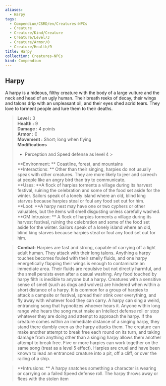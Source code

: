 ```yaml
---
aliases:
  - Harpy
tags:
  - Compendium/CSRD/en/Creatures-NPCs
  - Creature
  - Creature/Kind/Creature
  - Creature/Level/3
  - Creature/Armor/0
  - Creature/Health/9
title: Harpy
collection: Creatures-NPCs
kind: Compendium
---
```

## Harpy  
A harpy is a hideous, filthy creature with the body of a large vulture and the neck and head of an ugly human. Their breath reeks of decay, their wings and talons drip with an unpleasant oil, and their eyes shed acrid tears. They love to torment people and lure them to their deaths.  

  
> **Level :** 3  
> **Health :** 9  
> **Damage :** 4 points  
> **Armor :** 0  
> **Movement :** Short; long when flying  
> **Modifications**  
>- Perception and Speed defense as level 4 >
>  
> **Environment: ** Coastline, forest, and mountains  
> **Interactions: ** Other than their singing, harpies do not usually speak with other creatures. They are more likely to jeer and screech at people like an angry bird than try to communicate.  
> **Uses: **A flock of harpies torments a village during its harvest festival, ruining the celebration and some of the food set aside for the winter. Sailors speak of a lonely island where an old, blind king starves because harpies steal or foul any food set out for him.  
> **Loot: **A harpy nest may have one or two cyphers or other valuables, but the items will smell disgusting unless carefully washed.  
> **GM Intrusion: ** A flock of harpies torments a village during its harvest festival, ruining the celebration and some of the food set aside for the winter. Sailors speak of a lonely island where an old, blind king starves because harpies steal or foul any food set out for him.  

> **Combat:** 
> Harpies are fast and strong, capable of carrying off a light adult human. They attack with their long talons. 
Anything a harpy touches becomes fouled with their smelly fluids, and one harpy energetically flapping their wings is enough to contaminate an immediate area. Their fluids are repulsive but not directly harmful, and the smell persists even after a casual washing. Any food touched by harpy filth is inedible to anyone but a harpy. Creatures with a sensitive sense of smell (such as dogs and wolves) are hindered when within a short distance of a harpy. It is common for a group of harpies to attack a campsite or festival, spread their stink over everything, and fly away with whatever food they can carry.
A harpy can sing a weird, entrancing song that hypnotizes whoever hears it. Anyone within long range who hears the song must make an Intellect defense roll or stop whatever they are doing and attempt to approach the harpy. If the creature comes within an immediate distance of a singing harpy, they stand there dumbly even as the harpy attacks them. The creature can make another attempt to break free each round on its turn, and taking damage from anything other than a singing harpy allows them another attempt to break free. Five or more harpies can work together on the same song (treat as a level 5 effect). Harpies are cruel and have been known to lead an entranced creature into a pit, off a cliff, or over the railing of a ship.  
  

> **Intrusions: ** 
> A harpy snatches something a character is wearing or carrying on a failed Speed defense roll. The harpy throws away or flees with the stolen item  
